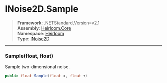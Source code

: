 # INoise2D.Sample

> **Framework**: .NETStandard,Version=v2.1  
> **Assembly**: [Heirloom.Core][0]  
> **Namespace**: [Heirloom][0]  
> **Type**: [INoise2D][1]

--------------------------------------------------------------------------------

### Sample(float, float)

Sample two-dimensional noise.

```cs
public float Sample(float x, float y)
```

[0]: ../Heirloom.Core.md
[1]: Heirloom.INoise2D.md
